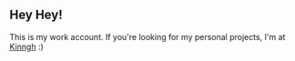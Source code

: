 ## Hey Hey!

This is my work account. If you're looking for my personal projects, I'm at [Kinngh](https://github.com/kinngh) :)
